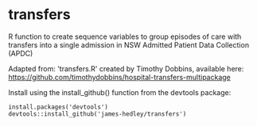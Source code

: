 # transfers
R function to create sequence variables to group episodes of care with transfers into a single admission in NSW Admitted Patient Data Collection (APDC)

Adapted from: 'transfers.R' created by Timothy Dobbins, available here: https://github.com/timothydobbins/hospital-transfers-multipackage

Install using the install_github() function from the devtools package:
```
install.packages('devtools')
devtools::install_github('james-hedley/transfers')
```

